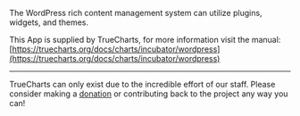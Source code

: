 The WordPress rich content management system can utilize plugins, widgets, and themes.

This App is supplied by TrueCharts, for more information visit the manual: [https://truecharts.org/docs/charts/incubator/wordpress](https://truecharts.org/docs/charts/incubator/wordpress)

---

TrueCharts can only exist due to the incredible effort of our staff.
Please consider making a [donation](https://truecharts.org/docs/about/sponsor) or contributing back to the project any way you can!
